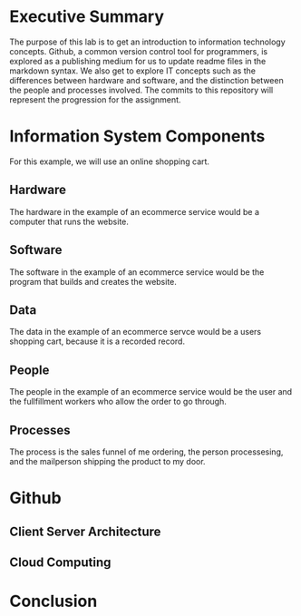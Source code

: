 # Executive Summary
The purpose of this lab is to get an introduction to information technology concepts. Github, a common version control tool for programmers, is explored as a publishing medium for us to update readme files in the markdown syntax. We also get to explore IT concepts such as the differences between hardware and software, and the distinction between the people and processes involved. The commits to this repository will represent the progression for the assignment. 

# Information System Components

For this example, we will use an online shopping cart. 
## Hardware
The hardware in the example of an ecommerce service would be a computer that runs the website. 

## Software
The software in the example of an ecommerce service would be the program that builds and creates the website.

## Data
The data in the example of an ecommerce servce would be a users shopping cart, because it is a recorded record.

## People

The people in the example of an ecommerce service would be the user and the fullfillment workers who allow the order to go through.

## Processes

The process is the sales funnel of me ordering, the person processesing, and the mailperson shipping the product to my door.

# Github
## Client Server Architecture
## Cloud Computing

# Conclusion
